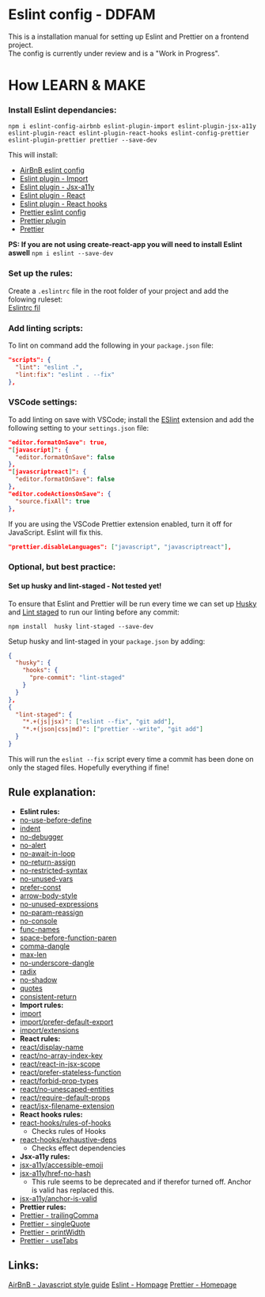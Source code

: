 Eslint config - DDFAM
===================  

This is a installation manual for setting up Eslint and Prettier on a frontend project.<br/>
The config is currently under review and is a "Work in Progress".

# How LEARN & MAKE  

### Install Eslint dependancies:
```
npm i eslint-config-airbnb eslint-plugin-import eslint-plugin-jsx-a11y eslint-plugin-react eslint-plugin-react-hooks eslint-config-prettier eslint-plugin-prettier prettier --save-dev
```
This will install:
* [AirBnB eslint config](https://www.npmjs.com/package/eslint-config-airbnb "AirBnB eslint config - NPM package page")
* [Eslint plugin - Import](https://www.npmjs.com/package/eslint-plugin-import "Eslint plugin - Import - NPM package page")
* [Eslint plugin - Jsx-a11y](https://www.npmjs.com/package/eslint-plugin-jsx-a11y "Eslint plugin - Jsx-a11y - NPM package page")
* [Eslint plugin - React](https://www.npmjs.com/package/eslint-plugin-react "Eslint plugin - React - NPM package page")
* [Eslint plugin - React hooks](https://www.npmjs.com/package/eslint-plugin-react-hooks "Eslint plugin - React hooks - NPM package page")
* [Prettier eslint config](https://www.google.com "Prettier eslint config - NPM package page")
* [Prettier plugin](https://www.google.com "Prettier plugin - NPM package page")
* [Prettier](https://www.google.com "Prettier - NPM package page")

**PS: If you are not using create-react-app you will need to install Eslint aswell**
`npm i eslint --save-dev`

### Set up the rules:
Create a `.eslintrc` file in the root folder of your project and add the folowing ruleset:<br/>
[Eslintrc fil](https://github.com/CapgeminiNorway/eslint-config-ddfam/blob/master/.eslintrc "CapgeminiNorway - Eslintrc fil")


### Add linting scripts:
To lint on command add the following in your `package.json` file:
```JSON
"scripts": {
  "lint": "eslint .",
  "lint:fix": "eslint . --fix"
},
``` 

### VSCode settings:
To add linting on save with VSCode; install the [ESlint](https://marketplace.visualstudio.com/items?itemName=dbaeumer.vscode-eslint "Eslint extension on Marketplace") extension and add the following setting to your `settings.json` file:
```JSON
"editor.formatOnSave": true,
"[javascript]": {
  "editor.formatOnSave": false
},
"[javascriptreact]": {
  "editor.formatOnSave": false
},
"editor.codeActionsOnSave": {
  "source.fixAll": true
},
```
If you are using the VSCode Prettier extension enabled, turn it off for JavaScript. Eslint will fix this.
```JSON
"prettier.disableLanguages": ["javascript", "javascriptreact"],
``` 

### Optional, but best practice:
#### Set up husky and lint-staged - Not tested yet!
To ensure that Eslint and Prettier will be run every time we can set up [Husky](https://www.npmjs.com/package/husky "Husky - NPM package page")  and [Lint staged](https://www.npmjs.com/package/lint-staged "Lint staged - NPM package page") to run our linting before any commit:
```
npm install  husky lint-staged --save-dev
```
Setup husky and lint-staged in your `package.json` by adding:
```JSON
{
  "husky": {
    "hooks": {
      "pre-commit": "lint-staged"
    }
  }
},
{
  "lint-staged": {
    "*.+(js|jsx)": ["eslint --fix", "git add"],
    "*.+(json|css|md)": ["prettier --write", "git add"]
  }
}
```
This will run the `eslint --fix` script every time a commit has been done on only the staged files. Hopefully everything if fine!

## Rule explanation:
* **Eslint rules:**
* [no-use-before-define](https://eslint.org/docs/rules/no-use-before-define "Eslint documentation")
* [indent](https://eslint.org/docs/rules/indent "Eslint documentation")
* [no-debugger](https://eslint.org/docs/rules/no-debugger "Eslint documentation")
* [no-alert](https://eslint.org/docs/rules/no-alert#top "Eslint documentation")
* [no-await-in-loop](https://eslint.org/docs/rules/no-await-in-loop "Eslint documentation")
* [no-return-assign](https://eslint.org/docs/rules/no-return-assign "Eslint documentation")
* [no-restricted-syntax](https://eslint.org/docs/rules/no-restricted-syntax "Eslint documentation")
* [no-unused-vars](https://eslint.org/docs/rules/no-unused-vars "Eslint documentation")
* [prefer-const](https://eslint.org/docs/rules/prefer-const "Eslint documentation")
* [arrow-body-style](https://eslint.org/docs/rules/arrow-body-style "Eslint documentation")
* [no-unused-expressions](https://eslint.org/docs/rules/no-unused-expressions "Eslint documentation")
* [no-param-reassign](https://eslint.org/docs/rules/no-param-reassign "Eslint documentation")
* [no-console](https://eslint.org/docs/rules/no-console "Eslint documentation")
* [func-names](https://eslint.org/docs/rules/func-names "Eslint documentation")
* [space-before-function-paren](https://eslint.org/docs/rules/space-before-function-paren "Eslint documentation")
* [comma-dangle](https://eslint.org/docs/rules/comma-dangle "Eslint documentation")
* [max-len](https://eslint.org/docs/rules/max-len "Eslint documentation")
* [no-underscore-dangle](https://eslint.org/docs/rules/no-underscore-dangle "Link to no-underscore-dangle - Eslint documentation")
* [radix](https://eslint.org/docs/rules/radix "Eslint documentation")
* [no-shadow](https://eslint.org/docs/rules/no-shadow "Eslint documentation")
* [quotes](https://eslint.org/docs/rules/quotes "Eslint documentation")
* [consistent-return](https://eslint.org/docs/rules/consistent-return "Link to consistent-return - Eslint documentation")
* **Import rules:**
* [import](https://www.npmjs.com/package/eslint-plugin-import "NPM package page")
* [import/prefer-default-export](https://github.com/benmosher/eslint-plugin-import/blob/master/docs/rules/prefer-default-export.md "Github documentation")
* [import/extensions](https://github.com/benmosher/eslint-plugin-import/blob/master/docs/rules/extensions.md "Github documentation")
* **React rules:**
* [react/display-name](https://github.com/yannickcr/eslint-plugin-react/blob/master/docs/rules/display-name.md "Github documentation")
* [react/no-array-index-key](https://github.com/yannickcr/eslint-plugin-react/blob/master/docs/rules/no-array-index-key.md "Github documentation")
* [react/react-in-jsx-scope](https://github.com/yannickcr/eslint-plugin-react/blob/master/docs/rules/react-in-jsx-scope.md "Github documentation")
* [react/prefer-stateless-function](https://github.com/yannickcr/eslint-plugin-react/blob/master/docs/rules/prefer-stateless-function.md "Github documentation")
* [react/forbid-prop-types](https://github.com/yannickcr/eslint-plugin-react/blob/master/docs/rules/forbid-prop-types.md "Github documentation")
* [react/no-unescaped-entities](https://github.com/yannickcr/eslint-plugin-react/blob/master/docs/rules/no-unescaped-entities.md "Github documentation")
* [react/require-default-props](https://github.com/yannickcr/eslint-plugin-react/blob/master/docs/rules/require-default-props.md "Github documentation")
* [react/jsx-filename-extension](https://github.com/yannickcr/eslint-plugin-react/blob/master/docs/rules/jsx-filename-extension.md "Github documentation")
* **React hooks rules:**
* [react-hooks/rules-of-hooks](https://reactjs.org/docs/hooks-rules.html#eslint-plugin "React hooks documentation")
  * Checks rules of Hooks
* [react-hooks/exhaustive-deps](https://reactjs.org/docs/hooks-rules.html#eslint-plugin "React hooks documentation")
  * Checks effect dependencies
* **Jsx-a11y rules:**
* [jsx-a11y/accessible-emoji](https://github.com/evcohen/eslint-plugin-jsx-a11y/blob/master/docs/rules/accessible-emoji.md "Github documentation")
* [jsx-a11y/href-no-hash](https://www.npmjs.com/package/eslint-plugin-jsx-a11y "NPM package page")
  * This rule seems to be deprecated and if therefor turned off. Anchor is valid has replaced this.
* [jsx-a11y/anchor-is-valid](https://github.com/evcohen/eslint-plugin-jsx-a11y/blob/master/docs/rules/anchor-is-valid.md "Github documentation")
* **Prettier rules:**
* [Prettier - trailingComma](https://prettier.io/docs/en/options.html#trailing-commas "Prettier documentation")
* [Prettier - singleQuote](https://prettier.io/docs/en/options.html#quotes "Prettier documentation")
* [Prettier - printWidth](https://prettier.io/docs/en/options.html#print-width "Prettier documentation")
* [Prettier - useTabs](https://prettier.io/docs/en/options.html#tabs "Prettier documentation")

## Links:
[AirBnB - Javascript style guide](https://github.com/airbnb/javascript "Link to AirBnB - Javascript style guide")
[Eslint - Hompage](https://eslint.org/ "Link to Eslint homepage")
[Prettier - Homepage](https://prettier.io/ "Link to Prettier homepage")